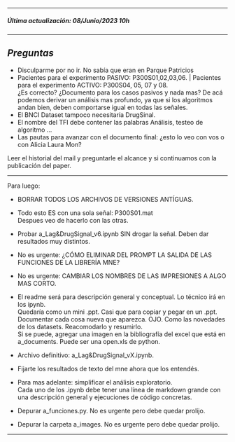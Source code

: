 ----------------------------------------- 
##### *Última actualización: 08/Junio/2023 10h*  
----------------------------------------- 

## *Preguntas* 
  
- Disculparme por no ir. No sabía que eran en Parque Patricios  
- Pacientes para el experimento PASIVO: P300S01,02,03,06. | Pacientes para el experimento ACTIVO: P300S04, 05, 07 y 08.  
¿Es correcto? ¿Documento para los casos pasivos y nada mas?
De acá podemos derivar un análisis mas profundo, ya que si los algoritmos andan bien, deben comportarse igual en todas las señales.
- El BNCI Dataset tampoco necesitaría DrugSinal.
- El nombre del TFI debe contener las palabras Análisis, testeo de algoritmo ...  
- Las pautas para avanzar con el documento final: ¿esto lo veo con vos o con Alicia Laura Mon?  

Leer el historial del mail y preguntarle el alcance y si continuamos con la publicación del paper.
    

---------------------------  
Para luego:  
- BORRAR TODOS LOS ARCHIVOS DE VERSIONES ANTÍGUAS.  
- Todo esto ES con una sola señal: P300S01.mat  
Despues veo de hacerlo con las otras.  
- Probar a_Lag&DrugSignal_v6.ipynb SIN drogar la señal. Deben dar resultados muy distintos. 
- No es urgente: ¿CÓMO ELIMINAR DEL PROMPT LA SALIDA DE LAS FUNCIONES DE LA LIBRERÍA MNE?  
- No es urgente: CAMBIAR LOS NOMBRES DE LAS IMPRESIONES A ALGO MAS CORTO.
- El readme será para descripción general y conceptual.  Lo técnico irá en los ipynb.  
Quedaría como un mini .ppt. Casi que para copiar y pegar en un .ppt.
Documentar cada cosa nueva que aparezca. OJO. Como las novedades de los datasets.
Reacomodarlo y resumirlo.  
Si se puede, agregar una imagen en la bibliografía del excel que está en a_documents. Puede ser una open.xls de python.
  
- Archivo definitivo: a_Lag&DrugSignal_vX.ipynb.  
- Fijarte los resultados de texto del mne ahora que los entendés.  
- Para mas adelante: simplificar el análisis exploratorio.  
Cada uno de los .ipynb debe tener una línea de markdown grande con una descripción general y ejecuciones de código concretas.  
- Depurar a_funciones.py. No es urgente pero debe quedar prolijo.  
- Depurar la carpeta a_images. No es urgente pero debe quedar prolijo.  
---------------------------  
